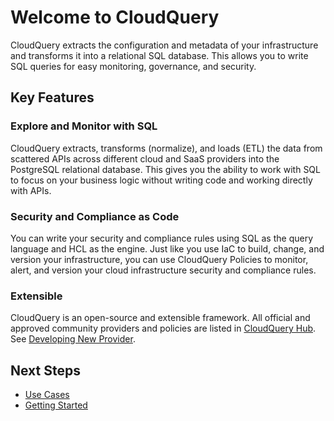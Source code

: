 # Welcome to CloudQuery

CloudQuery extracts the configuration and metadata of your infrastructure and transforms it into a relational SQL database. This allows you to write SQL queries for easy monitoring, governance, and security. 

## Key Features

### Explore and Monitor with SQL

CloudQuery extracts, transforms (normalize), and loads (ETL) the data from scattered APIs across different cloud and SaaS providers into the PostgreSQL relational database. This gives you the ability to work with SQL to focus on your business logic without writing code and working directly with APIs.

### Security and Compliance as Code

You can write your security and compliance rules using SQL as the query language and HCL as the engine. Just like you use IaC to build, change, and version your infrastructure, you can use CloudQuery Policies to monitor, alert, and version your cloud infrastructure security and compliance rules.

### Extensible

CloudQuery is an open-source and extensible framework. All official and approved community providers and policies are listed in [CloudQuery Hub](https://hub.cloudquery.io). See [Developing New Provider](./developers/developing-new-provider.md).


## Next Steps

* [Use Cases](./use-cases.md)
* [Getting Started](./cli/getting-started.mdx)


